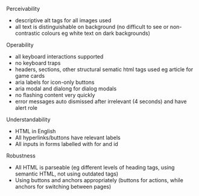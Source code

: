 Perceivability 
- descriptive alt tags for all images used
- all text is distinguishable on background (no difficult to see or non-contrastic colours eg white text on dark backgrounds)

Operability
- all keyboard interactions supported
- no keyboard traps
- headers, sections, other structural sematic html tags used eg article for game cards
- aria labels for icon-only buttons
- aria modal and dialong for dialog modals
- no flashing content very quickly
- error messages auto dismissed after irrelevant (4 seconds) and have alert role

Understandability
- HTML in English
- All hyperlinks/buttons have relevant labels
- All inputs in forms labelled with for and id

Robustness
- All HTML is parseable (eg different levels of heading tags, using semantic HTML, not using outdated tags)
- Using buttons and anchors appropriately (buttons for actions, while anchors for switching between pages)

